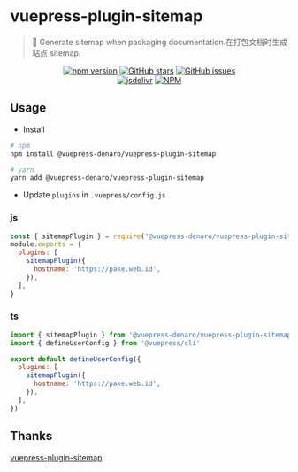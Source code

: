 # vuepress-plugin-sitemap

> :tada: Generate sitemap when packaging documentation.在打包文档时生成站点 sitemap.

<p align="center">
  <a href="https://www.npmjs.com/package/@vuepress-denaro/vuepress-plugin-sitemap" target="_blank"><img alt="npm version" src="https://img.shields.io/npm/v/@vuepress-denaro/vuepress-plugin-sitemap"></a>
  <a href="https://github.com/denaro-org/vuepress-theme-denaro/stargazers" target="_blank"><img alt="GitHub stars" src="https://img.shields.io/github/stars/denaro-org/v-charts2"></a>
  <a href="https://github.com/denaro-org/vuepress-theme-denaro/issues" target="_blank"><img alt="GitHub issues" src="https://img.shields.io/github/issues/denaro-org/v-charts2"></a>
  <br />
  <a href="https://www.jsdelivr.com/package/npm/@vuepress-denaro/vuepress-plugin-sitemap" target="_blank"><img alt="jsdelivr" src="https://data.jsdelivr.com/v1/package/npm/@vuepress-denaro/vuepress-plugin-sitemap/badge"></a>
  <a href="https://github.com/denaro-org/vuepress-theme-denaro/blob/main/LICENSE" target="_blank"><img alt="NPM" src="https://img.shields.io/npm/l/@vuepress-denaro/vuepress-plugin-sitemap"></a>
</p>

## Usage

- Install

```bash
# npm
npm install @vuepress-denaro/vuepress-plugin-sitemap

# yarn
yarn add @vuepress-denaro/vuepress-plugin-sitemap
```

- Update `plugins` in `.vuepress/config.js`

### js

```javascript
const { sitemapPlugin } = require('@vuepress-denaro/vuepress-plugin-sitemap')
module.exports = {
  plugins: [
    sitemapPlugin({
      hostname: 'https://pake.web.id',
    }),
  ],
}
```

### ts

```javascript
import { sitemapPlugin } from '@vuepress-denaro/vuepress-plugin-sitemap'
import { defineUserConfig } from '@vuepress/cli'

export default defineUserConfig({
  plugins: [
    sitemapPlugin({
      hostname: 'https://pake.web.id',
    }),
  ],
})
```

## Thanks

[vuepress-plugin-sitemap](https://github.com/ekoeryanto/vuepress-plugin-sitemap)
